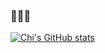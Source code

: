 ### :ghost::ghost::ghost:
[![Chi's GitHub stats](https://github-readme-stats.vercel.app/api?username=zhenchix&theme=tokyonight)](https://github.com/zhenchix/github-readme-stats)

<!--
**ZhenChiX/ZhenChiX** is a ✨ _special_ ✨ repository because its `README.md` (this file) appears on your GitHub profile.

Here are some ideas to get you started:

- 🔭 I’m currently working on ...
- 🌱 I’m currently learning ...
- 👯 I’m looking to collaborate on ...
- 🤔 I’m looking for help with ...
- 💬 Ask me about ...
- 📫 How to reach me: ...
- 😄 Pronouns: ...
- ⚡ Fun fact: ...
-->
